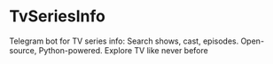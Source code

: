 # TvSeriesInfo
Telegram bot for TV series info: Search shows, cast, episodes. Open-source, Python-powered. Explore TV like never before
